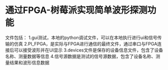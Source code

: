 # 通过FPGA-树莓派实现简单波形探测功能
文件包括：
1.gui测试，本地的python调试文件，可以在本地执行进行ui和信号传输的仿真
2.PI_FPGA，是实际与FPGA进行通信的最终文件，通过串口与FPGA连接后可以接受波形并在UI显示
3.devices文件是保存的设备信息文件，包含了设备名称、测量数据等信息
4.信号源数据是测试的信号源数据，包含了设备名称、测量结果和波形信息数据
